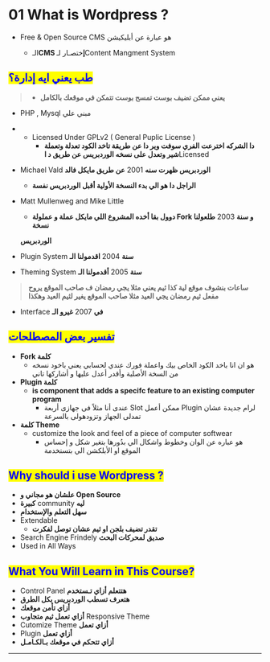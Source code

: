 # 01 What is Wordpress ?



* Free & Open Source CMS هو عبارة عن أبليكيشن
  *   الـ**CMS إ**ختصـار لـContent Mangment System&#x20;

      <mark style="color:blue;"></mark>

## <mark style="color:blue;">**طب يعني ايه إدارة؟**</mark>

> * **يعني ممكن تضيف بوست تمسح بوست تتمكن في موقعك بالكامل**

* PHP , Mysql مبني علي
*
  * Licensed Under GPLv2 ( General Puplic License )
    * **دا الشركه اخترعت الفري سوفت وير دا عن طريقة تاخد الكود تعدلة وتعملة شير وتعدل على نسخه الوردبريس عن طريق د ا**Licensed
* Michael Vald **الوردبريس ظهرت سنه** 2001 **عن طريق مايكل فالد**
  * **الراجل دا هو الي بدء النسخة الأولية أقبل الوردبريس نفسة**
*   Matt Mullenweg and Mike Little

    * **دوول بقا أخده المشروع اللي مايكل عملة و عملولة Fork و سنة** 2003 **طلعولنا نسخة**&#x20;

    **الوردبريس**&#x20;
* Plugin System **سنة** 2004 **اقدمولنا الـ**
* Theming System **سنة** 2005 **أقدمولنا الـ**

> **ساعات بنشوف موقع لية كذا ثيم يعني مثلا يجي رمضان ف صاحب الموقع يروح مفعل ثيم رمضان يجي العيد مثلا صاحب الموقع يغير لثيم العيد وهكذا**

* Interface **في** 2007 **غيرو الـ**

## &#x20;<mark style="color:blue;">**تفسير بعض المصطلحات**</mark>

* &#x20;**Fork كلمة**
  * هو ان انا باخد الكود الخاص بيك واعملة فورك عندي لحسابي يعني باخود نسخه من السخة الأصلية وأقدر أعدل عليها و أشاركها تاني
* **Plugin كلمة**
  * **is component that adds a specifc feature to an existing computer program**
    * عندى أنا مثلاً فى جهازى أربعة Slot ممكن أعمل Plugin لرام جديدة عشان تمدلى الجهاز وتزودهولى بالسرعة
* **كلمة Theme**
  * customize the look and feel of a piece of computer softwear
    * هو عباره عن الوان وخطوط واشكال الي بدُورها بتغير شكل و إحساس الموقع او الأبلكشن الي بتستخدمة



## <mark style="color:blue;">Why should i use Wordpress ?</mark>

* **علشان هو مجاني و Open Source**
* **كبيرة** community **ليه**
* **سهل التعلم والإستخدام**
* Extendable&#x20;
  * **تقدر تضيف بلجن او ثيم عشان توصل لفكرت**
* Search Engine Frindely **صديق لمحركات البحث**
* Used in All Ways

## <mark style="color:blue;">**What You Will Learn in This Course?**</mark>

* Control Panel **هتتعلم أزاي تـستخدم**
* **هتعرف تسطب الوردبريس بكل الطرق**
* **أزاي تأمن موقعك**
* **أزاي تعمل ثيم متجاوب** Responsive Theme
* Cutomize Theme **أزاي تعمل**
* Plugin **أزاي تعمل**
* **أزاي تتحكم في موقعك بـالكـامـل**

****
